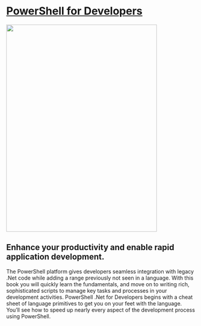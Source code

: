 <a href="http://shop.oreilly.com/product/0636920024491.do">PowerShell for Developers</a>
========================================================================================

<a href="http://shop.oreilly.com/product/0636920024491.do"><img height="550" width="400"  src="http://dougfinke.com/images/PowerShellForDevelopers.png"></a>
<h2>Enhance your productivity and enable rapid application development.</h2><p>
The PowerShell platform gives developers seamless integration with legacy .Net code while adding a range previously not seen in a language. With this book you will quickly learn the fundamentals, and move on to writing rich, sophisticated scripts to manage key tasks and processes in your development activities. PowerShell .Net for Developers begins with a cheat sheet of language primitives to get you on your feet with the language. You’ll see how to speed up nearly every aspect of the development process using PowerShell.
